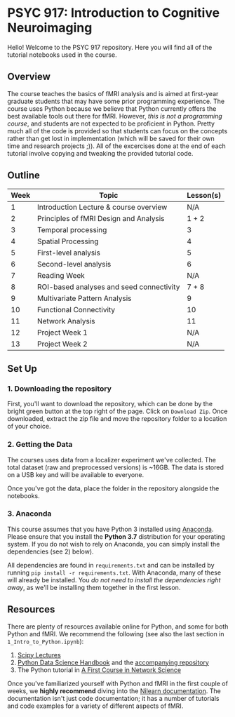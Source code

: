 # PSYC 917: Introduction to Cognitive Neuroimaging

Hello! Welcome to the PSYC 917 repository. Here you will find all of the tutorial notebooks used in the course. 

## Overview

The course teaches the basics of fMRI analysis and is aimed at first-year graduate students that may have some prior programming experience. The course uses Python because we believe that Python currently offers the best available tools out there for fMRI. However, _this is not a programming course_, and students are not expected to be proficient in Python. Pretty much all of the code is provided so that students can focus on the concepts rather than get lost in implementation (which will be saved for their own time and research projects ;)). All of the excercises done at the end of each tutorial involve copying and tweaking the provided tutorial code.

## Outline

| Week | Topic                                    | Lesson(s) |
|------|------------------------------------------|-----------|
| 1    | Introduction Lecture & course overview   | N/A       |
| 2    | Principles of fMRI Design and Analysis   | 1 + 2     |
| 3    | Temporal processing                      | 3         |
| 4    | Spatial Processing                       | 4         |
| 5    | First-level analysis                     | 5         |
| 6    | Second-level analysis                    | 6         |
| 7    | Reading Week                             | N/A       |
| 8    | ROI-based analyses and seed connectivity | 7 + 8     |
| 9    | Multivariate Pattern Analysis            | 9         |
| 10   | Functional Connectivity                  | 10        |
| 11   | Network Analysis                         | 11        |
| 12   | Project Week 1                           | N/A       |
| 13   | Project Week 2                           | N/A       |

## Set Up

### 1. Downloading the repository 

First, you'll want to download the repository, which can be done by the bright green button at the top right of the page. Click on `Download Zip`. Once downloaded, extract the zip file and move the repository folder to a location of your choice. 

### 2. Getting the Data

The courses uses data from a localizer experiment we've collected. The total dataset (raw and preprocessed versions) is ~16GB. The data is stored on a USB key and will be available to everyone.

Once you've got the data, place the folder in the repository alongside the notebooks.

### 3. Anaconda

This course assumes that you have Python 3 installed using [Anaconda](https://www.anaconda.com/). Please ensure that you install the **Python 3.7** distribution for your operating system. If you do not wish to rely on Anaconda, you can simply install the dependencies (see 2) below).

All dependencies are found in `requirements.txt` and can be installed by running `pip install -r requirements.txt`. With Anaconda, many of these will already be installed. You _do not need to install the dependencies right away_, as we'll be installing them together in the first lesson. 

## Resources

There are plenty of resources available online for Python, and some for both Python and fMRI. We recommend the following (see also the last section in `1_Intro_to_Python.ipynb`):

1. [Scipy Lectures](https://scipy-lectures.org/)
2. [Python Data Science Handbook](https://jakevdp.github.io/PythonDataScienceHandbook/) and the [accompanying repository](https://github.com/jakevdp/PythonDataScienceHandbook)
3. The Python tutorial in [A First Course in Network Science](https://github.com/CambridgeUniversityPress/FirstCourseNetworkScience/blob/master/tutorials/Appendix%20-%20Python%20Tutorial.ipynb)

Once you've familiarized yourself with Python and fMRI in the first couple of weeks, we **highly recommend** diving into the [Nilearn documentation](https://nilearn.github.io/index.html). The documentation isn't just code documentation; it has a number of tutorials and code examples for a variety of different aspects of fMRI.


